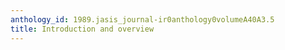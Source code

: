 ```yaml
---
anthology_id: 1989.jasis_journal-ir0anthology0volumeA40A3.5
title: Introduction and overview
---
```

